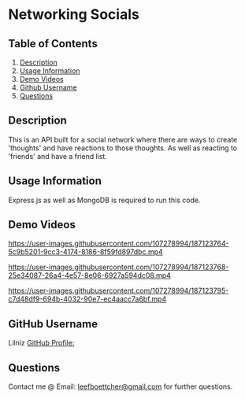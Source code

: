 # Networking Socials 

## Table of Contents
1. [Description](#description)
3. [Usage Information](#usage-information)
3. [Demo Videos](#demo-videos)
7. [Github Username](#github-username)
8. [Questions](#questions)


## Description
  This is an API built for a social network where there are ways to create 'thoughts' and have reactions to those thoughts. As well as reacting to 'friends' and have a friend list. 

## Usage Information
  Express.js as well as MongoDB is required to run this code.
  
## Demo Videos
https://user-images.githubusercontent.com/107278994/187123764-5c9b5201-9cc3-4174-8186-8f59fd897dbc.mp4


https://user-images.githubusercontent.com/107278994/187123768-25e34087-26a4-4e57-8e06-6927a594dc08.mp4


https://user-images.githubusercontent.com/107278994/187123795-c7d48df9-694b-4032-90e7-ec4aacc7a6bf.mp4



## GitHub Username
  Lilniz
  [GitHub Profile:](https://github.com/Lilniz)

## Questions
  Contact me @ Email: leefboettcher@gmail.com for further questions.
